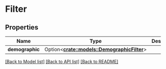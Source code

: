 # Filter

## Properties

Name | Type | Description | Notes
------------ | ------------- | ------------- | -------------
**demographic** | Option<[**crate::models::DemographicFilter**](DemographicFilter.md)> |  | [optional]

[[Back to Model list]](../README.md#documentation-for-models) [[Back to API list]](../README.md#documentation-for-api-endpoints) [[Back to README]](../README.md)



